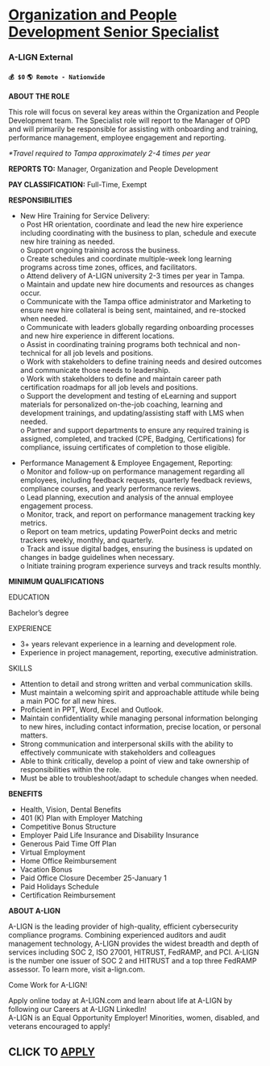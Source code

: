 # [Organization and People Development Senior Specialist](https://www.remotewlb.com/apply/organization-and-people-development-senior-specialist)  
### A-LIGN External  
#### `💰 $0` `🌎 Remote - Nationwide`  

**ABOUT THE ROLE**

This role will focus on several key areas within the Organization and People Development team. The Specialist role will report to the Manager of OPD and will primarily be responsible for assisting with onboarding and training, performance management, employee engagement and reporting.

_*Travel required to Tampa approximately 2-4 times per year_

**REPORTS TO:** Manager, Organization and People Development

**PAY CLASSIFICATION:** Full-Time, Exempt

**RESPONSIBILITIES**

  * New Hire Training for Service Delivery:   
o Post HR orientation, coordinate and lead the new hire experience including coordinating with the business to plan, schedule and execute new hire training as needed.  
o Support ongoing training across the business.  
o Create schedules and coordinate multiple-week long learning programs across time zones, offices, and facilitators.  
o Attend delivery of A-LIGN university 2-3 times per year in Tampa.  
o Maintain and update new hire documents and resources as changes occur.  
o Communicate with the Tampa office administrator and Marketing to ensure new hire collateral is being sent, maintained, and re-stocked when needed.  
o Communicate with leaders globally regarding onboarding processes and new hire experience in different locations.  
o Assist in coordinating training programs both technical and non-technical for all job levels and positions.  
o Work with stakeholders to define training needs and desired outcomes and communicate those needs to leadership.  
o Work with stakeholders to define and maintain career path certification roadmaps for all job levels and positions.  
o Support the development and testing of eLearning and support materials for personalized on-the-job coaching, learning and development trainings, and updating/assisting staff with LMS when needed.  
o Partner and support departments to ensure any required training is assigned, completed, and tracked (CPE, Badging, Certifications) for compliance, issuing certificates of completion to those eligible.

  * Performance Management & Employee Engagement, Reporting:   
o Monitor and follow-up on performance management regarding all employees, including feedback requests, quarterly feedback reviews, compliance courses, and yearly performance reviews.  
o Lead planning, execution and analysis of the annual employee engagement process.  
o Monitor, track, and report on performance management tracking key metrics.  
o Report on team metrics, updating PowerPoint decks and metric trackers weekly, monthly, and quarterly.  
o Track and issue digital badges, ensuring the business is updated on changes in badge guidelines when necessary.  
o Initiate training program experience surveys and track results monthly.  

**MINIMUM QUALIFICATIONS**

EDUCATION

Bachelor’s degree

EXPERIENCE

  * 3+ years relevant experience in a learning and development role.
  * Experience in project management, reporting, executive administration. 

SKILLS

  * Attention to detail and strong written and verbal communication skills. 
  * Must maintain a welcoming spirit and approachable attitude while being a main POC for all new hires.
  * Proficient in PPT, Word, Excel and Outlook.
  * Maintain confidentiality while managing personal information belonging to new hires, including contact information, precise location, or personal matters.
  * Strong communication and interpersonal skills with the ability to effectively communicate with stakeholders and colleagues
  * Able to think critically, develop a point of view and take ownership of responsibilities within the role. 
  * Must be able to troubleshoot/adapt to schedule changes when needed.  

**BENEFITS**

  * Health, Vision, Dental Benefits
  * 401 (K) Plan with Employer Matching
  * Competitive Bonus Structure
  * Employer Paid Life Insurance and Disability Insurance
  * Generous Paid Time Off Plan
  * Virtual Employment
  * Home Office Reimbursement
  * Vacation Bonus
  * Paid Office Closure December 25-January 1
  * Paid Holidays Schedule
  * Certification Reimbursement

**ABOUT A-LIGN**

A-LIGN is the leading provider of high-quality, efficient cybersecurity compliance programs. Combining experienced auditors and audit management technology, A-LIGN provides the widest breadth and depth of services including SOC 2, ISO 27001, HITRUST, FedRAMP, and PCI. A-LIGN is the number one issuer of SOC 2 and HITRUST and a top three FedRAMP assessor. To learn more, visit a-lign.com.

Come Work for A-LIGN!

Apply online today at A-LIGN.com and learn about life at A-LIGN by following our Careers at A-LIGN LinkedIn!  
A-LIGN is an Equal Opportunity Employer! Minorities, women, disabled, and veterans encouraged to apply!

  
## CLICK TO [APPLY](https://www.remotewlb.com/apply/organization-and-people-development-senior-specialist)

